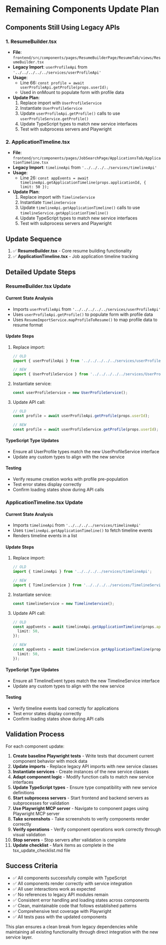# Remaining Components Update Plan

## Components Still Using Legacy APIs

### 1. ResumeBuilder.tsx
- **File**: `frontend/src/components/pages/ResumeBuilderPage/ResumeTab/views/ResumeBuilder.tsx`
- **Legacy Import**: `userProfileApi` from `'../../../../../services/userProfileApi'`
- **Usage**: 
  - Line 66: `const profile = await userProfileApi.getProfile(props.userId);`
  - Used in onMount to populate form with profile data
- **Update Plan**:
  1. Replace import with `UserProfileService`
  2. Instantiate `UserProfileService`
  3. Update `userProfileApi.getProfile()` calls to use `userProfileService.getProfile()`
  4. Update TypeScript types to match new service interfaces
  5. Test with subprocess servers and Playwright

### 2. ApplicationTimeline.tsx
- **File**: `frontend/src/components/pages/JobSearchPage/ApplicationsTab/ApplicationTimeline.tsx`
- **Legacy Import**: `timelineApi` from `'../../../../services/timelineApi'`
- **Usage**: 
  - Line 26: `const appEvents = await timelineApi.getApplicationTimeline(props.applicationId, { limit: 50 });`
- **Update Plan**:
  1. Replace import with `TimelineService`
  2. Instantiate `TimelineService`
  3. Update `timelineApi.getApplicationTimeline()` calls to use `timelineService.getApplicationTimeline()`
  4. Update TypeScript types to match new service interfaces
  5. Test with subprocess servers and Playwright

## Update Sequence

1. ✅ **ResumeBuilder.tsx** - Core resume building functionality
2. ✅ **ApplicationTimeline.tsx** - Job application timeline tracking

## Detailed Update Steps

### ResumeBuilder.tsx Update

#### Current State Analysis
- Imports `userProfileApi` from `'../../../../../services/userProfileApi'`
- Uses `userProfileApi.getProfile()` to populate form with profile data
- Uses `ResumeImportService.mapProfileToResume()` to map profile data to resume format

#### Update Steps
1. Replace import:
   ```typescript
   // OLD
   import { userProfileApi } from '../../../../../services/userProfileApi';
   
   // NEW
   import { UserProfileService } from '../../../../../services/UserProfileService';
   ```

2. Instantiate service:
   ```typescript
   const userProfileService = new UserProfileService();
   ```

3. Update API call:
   ```typescript
   // OLD
   const profile = await userProfileApi.getProfile(props.userId);
   
   // NEW
   const profile = await userProfileService.getProfile(props.userId);
   ```

#### TypeScript Type Updates
- Ensure all UserProfile types match the new UserProfileService interface
- Update any custom types to align with the new service

#### Testing
- Verify resume creation works with profile pre-population
- Test error states display correctly
- Confirm loading states show during API calls

### ApplicationTimeline.tsx Update

#### Current State Analysis
- Imports `timelineApi` from `'../../../../services/timelineApi'`
- Uses `timelineApi.getApplicationTimeline()` to fetch timeline events
- Renders timeline events in a list

#### Update Steps
1. Replace import:
   ```typescript
   // OLD
   import { timelineApi } from '../../../../services/timelineApi';
   
   // NEW
   import { TimelineService } from '../../../../services/TimelineService';
   ```

2. Instantiate service:
   ```typescript
   const timelineService = new TimelineService();
   ```

3. Update API call:
   ```typescript
   // OLD
   const appEvents = await timelineApi.getApplicationTimeline(props.applicationId, {
     limit: 50,
   });
   
   // NEW
   const appEvents = await timelineService.getApplicationTimeline(props.applicationId, {
     limit: 50,
   });
   ```

#### TypeScript Type Updates
- Ensure all TimelineEvent types match the new TimelineService interface
- Update any custom types to align with the new service

#### Testing
- Verify timeline events load correctly for applications
- Test error states display correctly
- Confirm loading states show during API calls

## Validation Process

For each component update:

1. **Create baseline Playwright tests** - Write tests that document current component behavior with mock data
2. **Update imports** - Replace legacy API imports with new service classes
3. **Instantiate services** - Create instances of the new service classes
4. **Adapt component logic** - Modify function calls to match new service interfaces
5. **Update TypeScript types** - Ensure type compatibility with new service definitions
6. **Start subprocess servers** - Start frontend and backend servers as subprocesses for validation
7. **Use Playwright MCP server** - Navigate to component pages using Playwright MCP server
8. **Take screenshots** - Take screenshots to verify components render correctly
9. **Verify operations** - Verify component operations work correctly through visual validation
10. **Stop servers** - Stop servers after validation is complete
11. **Update checklist** - Mark items as complete in the tsx_update_checklist.md file

## Success Criteria

- ✅ All components successfully compile with TypeScript
- ✅ All components render correctly with service integration
- ✅ All user interactions work as expected
- ✅ No references to legacy API modules remain
- ✅ Consistent error handling and loading states across components
- ✅ Clean, maintainable code that follows established patterns
- ✅ Comprehensive test coverage with Playwright
- ✅ All tests pass with the updated components

This plan ensures a clean break from legacy dependencies while maintaining all existing functionality through direct integration with the new service layer.